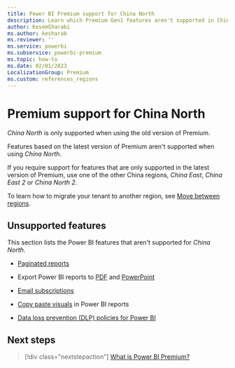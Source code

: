 ```yaml
---
title: Power BI Premium support for China North
description: Learn which Premium Gen1 features aren't supported in China North.
author: KesemSharabi
ms.author: kesharab
ms.reviewer: ''
ms.service: powerbi
ms.subservice: powerbi-premium
ms.topic: how-to
ms.date: 02/01/2023
LocalizationGroup: Premium
ms.custom: references_regions
---
```


# Premium support for China North

*China North* is only supported when using the old version of Premium.

Features based on the latest version of Premium aren't supported when using *China North*.

If you require support for features that are only supported in the latest version of Premium, use one of the other China regions, *China East*, *China East 2* or *China North 2*.

To learn how to migrate your tenant to another region, see [Move between regions](../support/service-admin-region-move.md).

## Unsupported features

This section lists the Power BI features that aren't supported for *China North*.

* [Paginated reports](../paginated-reports/paginated-reports-report-builder-power-bi.md)

* Export Power BI reports to [PDF](/power-bi/collaborate-share/end-user-pdf) and [PowerPoint](../collaborate-share/end-user-powerpoint.md)

* [Email subscriptions](../collaborate-share/end-user-subscribe.md)

* [Copy paste visuals](../visuals/power-bi-visualization-copy-paste.md) in Power BI reports

* [Data loss prevention (DLP) policies for Power BI](service-security-dlp-policies-for-power-bi.md)

## Next steps

>[!div class="nextstepaction"]
>[What is Power BI Premium?](service-premium-what-is.md)
